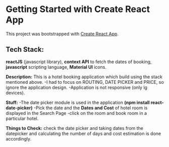 # Getting Started with Create React App

This project was bootstrapped with [Create React App](https://github.com/facebook/create-react-app).

## Tech Stack:

**reactJS** (javascript library),
**context API** to fetch the dates of booking,
**javascript** scripting language,
**Material UI** icons.

**Description:**
This is a hotel booking application which build using the stack mentioned above.
-I had to focus on ROUTING, DATE PICKER and PRICE, so ignore the application design. 
-Application is not responsive (only lg devices).

**Stuff:**
-The date picker module is used in the application **(npm install react-date-picker)**
-Pick the date and the **Dates and Cost** of hotel room is displayed in the Search Page
-click on the room and book room in a particular hotel.

**Things to Check:**
check the date picker and taking dates from the datepicker and calculating the number of days and
cost estimation is done accordingly.



